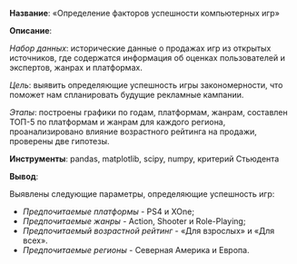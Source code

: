 **Название**: «Определение факторов успешности компьютерных игр»

**Описание**: 

*Набор данных*: исторические данные о продажах игр из открытых источников, где содержатся информация об оценках пользователей и экспертов, жанрах и платформах.

*Цель*: выявить определяющие успешность игры закономерности, что поможет нам спланировать будущие рекламные кампании.

*Этапы*: построены графики по годам, платформам, жанрам, составлен ТОП-5 по платформам и жанрам для каждого региона, проанализировано влияние возрастного рейтинга на продажи, проверены две гипотезы.
 
 **Инструменты**: pandas, matplotlib, scipy, numpy, критерий Стьюдента

 **Вывод**: 

Выявлены следующие параметры, определяющие успешность игр:

- *Предпочитаемые платформы* - PS4 и XOne;
- *Предпочитаемые жанры* - Action, Shooter и Role-Playing;
- *Предпочитаемый возрастной рейтинг* - «Для взрослых» и «Для всех».
- *Предпочитаемые регионы* - Северная Америка и Европа. 

